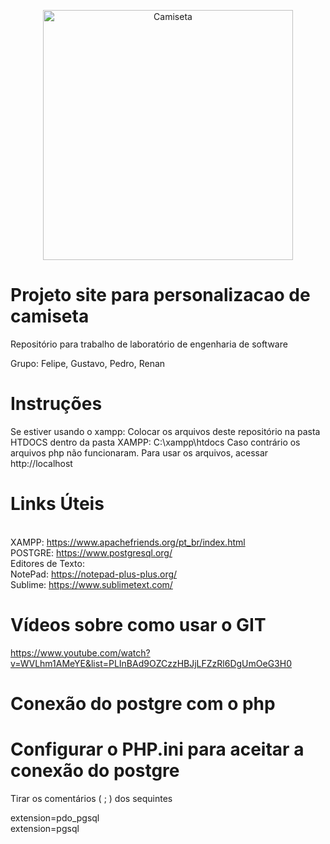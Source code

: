 <p align="center">
  <a href="https://cakephp.org/" target="_blank" >
    <img alt="Camiseta" src="https://img.clasf.com.br/2016/05/30/Kit-Com-3-Camisetas-Personalizadas-Festa-Infantil-E-Criana-20160530233949.jpg" width="400" />
  </a>
</p>

# Projeto site para personalizacao de camiseta

Repositório para trabalho de laboratório de engenharia de software

Grupo: Felipe, Gustavo, Pedro, Renan

# Instruções

Se estiver usando o xampp: Colocar os arquivos deste repositório na pasta HTDOCS dentro da pasta XAMPP: C:\xampp\htdocs
Caso contrário os arquivos php não funcionaram.
Para usar os arquivos, acessar http://localhost

# Links Úteis

<br>XAMPP: https://www.apachefriends.org/pt_br/index.html
<br>POSTGRE: https://www.postgresql.org/
<br>Editores de Texto: 
<br>NotePad: https://notepad-plus-plus.org/
<br>Sublime: https://www.sublimetext.com/

# Vídeos sobre como usar o GIT

https://www.youtube.com/watch?v=WVLhm1AMeYE&list=PLInBAd9OZCzzHBJjLFZzRl6DgUmOeG3H0

# Conexão do postgre com o php

<!--><?php
if(!@($conexao=pg_connect ("host=localhost dbname= port= user= password="))) {
   print "Não foi possível estabelecer uma conexão com o banco de dados.";
} else {
   pg_close ($conexao);
   print "Conexão OK!"; 
}
?><!-->

# Configurar o PHP.ini para aceitar a conexão do postgre


Tirar os comentários ( ; ) dos sequintes 

extension=pdo_pgsql
<br>
extension=pgsql
 

